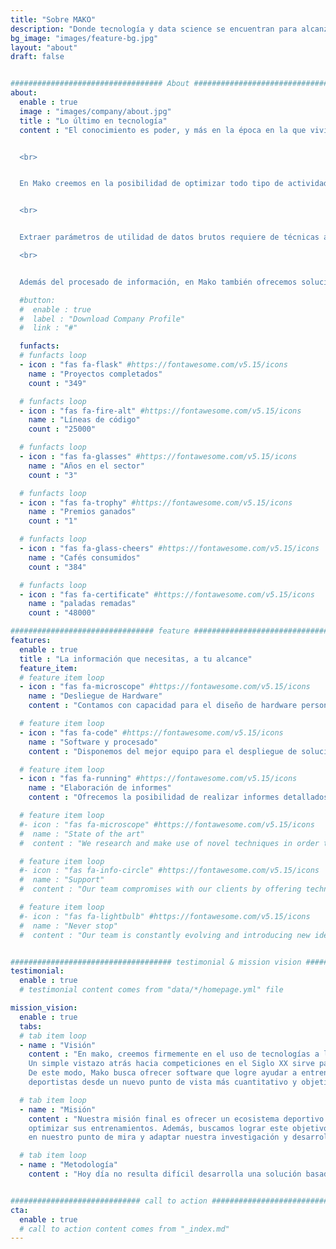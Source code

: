 ```yaml
---
title: "Sobre MAKO"
description: "Donde tecnología y data science se encuentran para alcanzar el máximo rendimiento"
bg_image: "images/feature-bg.jpg"
layout: "about"
draft: false


################################## About #####################################
about:
  enable : true
  image : "images/company/about.jpg"
  title : "Lo último en tecnología"
  content : "El conocimiento es poder, y más en la época en la que vivimos, donde la existencia de millones de sensores distintos nos ofrece la posibilidad de medir y registrar prácticamente todos los aspectos de una actividad hasta conseguir una caracterización completa en alta resolución de la misma.


  <br>


  En Mako creemos en la posibilidad de optimizar todo tipo de actividades mediante la adquisición de datos, su procesado y la obtención de las principales características que determinan su desarrollo. De este modo, ofrecemos soluciones tanto a nivel de hardware como de software o servicios puntuales para acercar esta posibilidad a cualquiera.


  <br>


  Extraer parámetros de utilidad de datos brutos requiere de técnicas avanzadas de procesado de señal y data science. En nuestro equpo, contamos con gente con una excelente formación y con experiencia en el sector para implementar estas técnicas de vanguardia a la hora de resolver cualquier tipo de problema que las necesite. 

  <br>


  Además del procesado de información, en Mako también ofrecemos soluciones a nivel de hardware para el monitoreo y la obtención de información en todo tipo de situaciones."

  #button:
  #  enable : true
  #  label : "Download Company Profile"
  #  link : "#"

  funfacts:
  # funfacts loop
  - icon : "fas fa-flask" #https://fontawesome.com/v5.15/icons
    name : "Proyectos completados"
    count : "349"

  # funfacts loop
  - icon : "fas fa-fire-alt" #https://fontawesome.com/v5.15/icons
    name : "Líneas de código"
    count : "25000"

  # funfacts loop
  - icon : "fas fa-glasses" #https://fontawesome.com/v5.15/icons
    name : "Años en el sector"
    count : "3"

  # funfacts loop
  - icon : "fas fa-trophy" #https://fontawesome.com/v5.15/icons
    name : "Premios ganados"
    count : "1"

  # funfacts loop
  - icon : "fas fa-glass-cheers" #https://fontawesome.com/v5.15/icons
    name : "Cafés consumidos"
    count : "384"

  # funfacts loop
  - icon : "fas fa-certificate" #https://fontawesome.com/v5.15/icons
    name : "paladas remadas"
    count : "48000"

################################ feature #####################################
features:
  enable : true
  title : "La información que necesitas, a tu alcance"
  feature_item:
  # feature item loop
  - icon : "fas fa-microscope" #https://fontawesome.com/v5.15/icons
    name : "Desliegue de Hardware"
    content : "Contamos con capacidad para el diseño de hardware personalizado para la recopilación de datos y despliegue de redes de sensores"

  # feature item loop
  - icon : "fas fa-code" #https://fontawesome.com/v5.15/icons
    name : "Software y procesado"
    content : "Disponemos del mejor equipo para el despliegue de soluciones a nivel de software, procesado de señal y data science para tu aplicación"

  # feature item loop
  - icon : "fas fa-running" #https://fontawesome.com/v5.15/icons
    name : "Elaboración de informes"
    content : "Ofrecemos la posibilidad de realizar informes detallados con toda la información necesaria para analizar y optimizar diferentes actividades"

  # feature item loop
  #- icon : "fas fa-microscope" #https://fontawesome.com/v5.15/icons
  #  name : "State of the art"
  #  content : "We research and make use of novel techniques in order to bring the most innovative solutions to the market"

  # feature item loop
  #- icon : "fas fa-info-circle" #https://fontawesome.com/v5.15/icons
  #  name : "Support"
  #  content : "Our team compromises with our clients by offering technical and advisorial support during the first months"

  # feature item loop
  #- icon : "fas fa-lightbulb" #https://fontawesome.com/v5.15/icons
  #  name : "Never stop"
  #  content : "Our team is constantly evolving and introducing new ideas and updates in our products"


#################################### testimonial & mission vision #######################################
testimonial:
  enable : true
  # testimonial content comes from "data/*/homepage.yml" file

mission_vision:
  enable : true
  tabs:
  # tab item loop
  - name : "Visión"
    content : "En mako, creemos firmemente en el uso de tecnologías a la vanguardia con el fin de optimizar la eficiencia en la práctica y entrenamiento deportivo.
    Un simple vistazo atrás hacia competiciones en el Siglo XX sirve para darse cuenta de cómo la evolución de un deporte va de la mano de los diferentes avances tecnológicos que éste experimenta.
    De este modo, Mako busca ofrecer software que logre ayudar a entrenadores y cuerpo técnico de todo el mundo a visualizar los entrenos de sus
    deportistas desde un nuevo punto de vista más cuantitativo y objetivo, permitiéndoles descubrir nuevas formas de aumentar su rendimiento."

  # tab item loop
  - name : "Misión"
    content : "Nuestra misión final es ofrecer un ecosistema deportivo basado en hardware, software y soporte que cualquier entrenador o deportista del mundo pueda utilizar para
    optimizar sus entrenamientos. Además, buscamos lograr este objetivo no sólo mediante la mera mejora de las especificaciones y características de nuestros productos, sino poniendo al deportista 
    en nuestro punto de mira y adaptar nuestra investigación y desarrollo a sus necesidades."

  # tab item loop
  - name : "Metodología"
    content : "Hoy día no resulta difícil desarrolla una solución basada en hardware para el monitoreo de la actividad deportiva. El verdadero problema reside en la capacidad del software que la acompaña de procesar los datos en bruto para extraer parámetros útiles de ellos. Desde Mako somos conscientes de ello y buscamos ofrecer un conjunto de software que permita ayudar a equipos profesionales a conseguir la información que de verdad necesitan. Para ello, centramos nuestra investigación alrededor del deporte específico que buscamos implementar, manteniendo una relación cercana con entrenadores y deportistas para segurar un resultado final que satisfaga sus necesidades."


############################# call to action #################################
cta:
  enable : true
  # call to action content comes from "_index.md"
---
```

